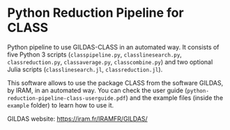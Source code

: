 # Python Reduction Pipeline for CLASS

Python pipeline to use GILDAS-CLASS in an automated way. It consists of five Python 3 scripts (`classpipeline.py`, `classlinesearch.py`, `classreduction.py`, `classaverage.py`, `classcombine.py`) and two optional Julia scripts (`classlinesearch.jl`, `classreduction.jl`).

This software allows to use the package CLASS from the software GILDAS, by IRAM, in an automated way. You can check the user guide (`python-reduction-pipeline-class-userguide.pdf`) and the example files (inside the `example` folder) to learn how to use it.

GILDAS website: https://iram.fr/IRAMFR/GILDAS/

